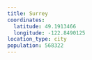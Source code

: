 ```yaml
---
title: Surrey
coordinates:
  latitude: 49.1913466
  longitude: -122.8490125
location_type: city
population: 568322
---
```

